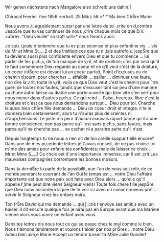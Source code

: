 Wir gehen nächstens nach Mangalore also schreib uns dahin.1

 Chiracal Fevrier 7me 1856
 <erhalt. 25 März 56.>*
 <nach Kornthal>*
Ma bien ChŠre Marie

Nous avons ‚t‚ agr‚ablement surpri par une lettre de toi ‚crite en d‚cembre JespŠre que tu vas continuer de nous ‚crire chaque mois ce que D.V. <abrev: "Dieu veuille" so Gott will>* nous ferons aussi

Je suis r‚jouie d'entendre que tu es plus soumise et plus enfantine vis … vis de Mr et Mme St___2 et des Institutrices que tu n'‚tais autrefois. jespŠre que tu deviens aussi plus confidente envers Dieu et que tu commence … lui parler de tes p‚ch‚s, de ton manque de v‚rit‚ et de droiture; c'es par ceci qu'il te faut commencer Dieu regarde au coeur et ce q'Il veut c'est de la droiture, un coeur intŠgre est devant lui un coeur parfait, Point d'excuses ou de chemin d‚tourn‚ pour chercher … affaiblir … pallier … diminuer une faute, non dire la v‚rit‚ toute la v‚rit‚ voila ce que Dieu veut c'est le chemin pour ˆtre gueri de toutes nos fautes, tandis que s'excuser tant soi peu d'une maniere ou d'une autre laisse au diable une porte ouverte qui bien vite s'en sert pour nous mener dans d'autres p‚ch‚s. Ce qui rend … l'aise, heureux, libre c'est la droiture et c'est ce que nous demandons surtout … Dieu pour toi. Cherche la aussi bien chŠre fille demande … Dieu un coeur droit et integre. Il te le donnera bien certainement, alors tu n'auras plus de craintes ni d'appr‚hensions. Le juste n'a peur d'aucun mauvais raport parce qu'il a une bonne conscience; non pas parce qu'il est sans p‚ch‚s, sans fautes, mais parce qu'il ne cherche pas … se cacher ni a paraitre autre qu'il n'est.

Depuis longtemps tu ne nous a rien dit de ton oreille suppur t elle encore? 
Dans une de mes pr‚cedente lettres je t'avais conseill‚ de ne pas choisir toi mˆme des amies pour enfaire tes confidentes; mais de laisser ce choix … Mr et Mme S___1 Ce choix est d'une importance immense; car il est ‚crit Les mauvaises compagnies corrompent les bonnes moeurs.

Dans ta derniŠre tu parle de la possibilit‚ que l'un de nous soit retir‚ de ce monde pendant le courrant de l'an Oui le temps est … notre Dieu l'affaire importante est que notre paix soit faite avec Dieu alors … qu'elle qu'Il appelle l'ƒme peut dire viens Seigneur viens! Toute fois chere fille jespŠre que Dieu nous accordera la joie de te voir ici avec un coeur nouveau pret … servir le Seigneur chez les enfans noirs.

Ton frŠre David qui me demande … qui j'‚cris t'envoye ses amiti‚s avec un baiser, il dit encore quelque fois je nirai pas en Europe avant que ma Mariele vienne alors vous aurez un enfant avec vous.

Dans tes lettres dis nous tout ce qui se passe chez le mal comme le bien. Nous t'aimons tendrement et voulons t'aider par nos priŠres … notre Dieu Adieu bien aim‚e Marie Accept un tendre baiser
 ta MŠre Julie Gundert

